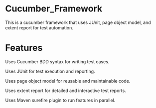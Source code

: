 # Cucumber_Framework
This is a cucumber framework that uses JUnit, page object model, and extent report for test automation.

# Features
Uses Cucumber BDD syntax for writing test cases.

Uses JUnit for test execution and reporting.

Uses page object model for reusable and maintainable code.

Uses extent report for detailed and interactive test reports.

Uses Maven surefire plugin to run features in parallel.
